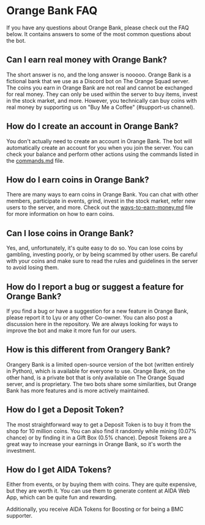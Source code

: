 # Orange Bank FAQ

If you have any questions about Orange Bank, please check out the FAQ below. It contains answers to some of the most common questions about the bot.

## Can I earn real money with Orange Bank?

The short answer is no, and the long answer is nooooo. Orange Bank is a fictional bank that we use as a Discord bot on The Orange Squad server. The coins you earn in Orange Bank are not real and cannot be exchanged for real money. They can only be used within the server to buy items, invest in the stock market, and more. However, you technically can buy coins with real money by supporting us on "Buy Me a Coffee" (#support-us channel).

## How do I create an account in Orange Bank?

You don't actually need to create an account in Orange Bank. The bot will automatically create an account for you when you join the server. You can check your balance and perform other actions using the commands listed in the [commands.md](commands.md) file.  

## How do I earn coins in Orange Bank?

There are many ways to earn coins in Orange Bank. You can chat with other members, participate in events, grind, invest in the stock market, refer new users to the server, and more. Check out the [ways-to-earn-money.md](ways-to-earn-money.md) file for more information on how to earn coins.

## Can I lose coins in Orange Bank?

Yes, and, unfortunately, it's quite easy to do so. You can lose coins by gambling, investing poorly, or by being scammed by other users. Be careful with your coins and make sure to read the rules and guidelines in the server to avoid losing them.

## How do I report a bug or suggest a feature for Orange Bank?

If you find a bug or have a suggestion for a new feature in Orange Bank, please report it to Lyu or any other Co-owner. You can also post a discussion here in the repository. We are always looking for ways to improve the bot and make it more fun for our users.

## How is this different from Orangery Bank?

Orangery Bank is a limited open-source version of the bot (written entirely in Python), which is available for everyone to use. Orange Bank, on the other hand, is a private bot that is only available on The Orange Squad server, and is proprietary. The two bots share some similarities, but Orange Bank has more features and is more actively maintained.

## How do I get a Deposit Token?

The most straightforward way to get a Deposit Token is to buy it from the shop for 10 million coins. You can also find it randomly while mining (0.07% chance) or by finding it in a Gift Box (0.5% chance). Deposit Tokens are a great way to increase your earnings in Orange Bank, so it's worth the investment.

## How do I get AIDA Tokens?

Either from events, or by buying them with coins. They are quite expensive, but they are worth it. You can use them to generate content at AIDA Web App, which can be quite fun and rewarding.

Additionally, you receive AIDA Tokens for Boosting or for being a BMC supporter.